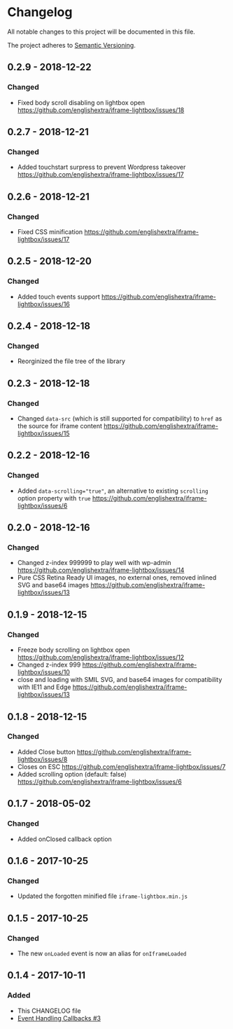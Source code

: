 # Changelog

All notable changes to this project will be documented in this file.

The project adheres to [Semantic Versioning](http://semver.org/spec/v2.0.0.html).

## 0.2.9 - 2018-12-22

### Changed

- Fixed body scroll disabling on lightbox open https://github.com/englishextra/iframe-lightbox/issues/18

## 0.2.7 - 2018-12-21

### Changed

- Added touchstart surpress to prevent Wordpress takeover https://github.com/englishextra/iframe-lightbox/issues/17

## 0.2.6 - 2018-12-21

### Changed

- Fixed CSS minification https://github.com/englishextra/iframe-lightbox/issues/17

## 0.2.5 - 2018-12-20

### Changed

- Added touch events support https://github.com/englishextra/iframe-lightbox/issues/16

## 0.2.4 - 2018-12-18

### Changed

- Reorginized the file tree of the library

## 0.2.3 - 2018-12-18

### Changed

- Changed `data-src` (which is still supported for compatibility) to `href` as the source for iframe content https://github.com/englishextra/iframe-lightbox/issues/15

## 0.2.2 - 2018-12-16

### Changed

- Added `data-scrolling="true"`, an alternative to existing `scrolling` option property with `true` https://github.com/englishextra/iframe-lightbox/issues/6

## 0.2.0 - 2018-12-16

### Changed

- Changed z-index 999999 to play well with wp-admin https://github.com/englishextra/iframe-lightbox/issues/14
- Pure CSS Retina Ready UI images, no external ones, removed inlined SVG and base64 images https://github.com/englishextra/iframe-lightbox/issues/13

## 0.1.9 - 2018-12-15

### Changed

- Freeze body scrolling on lightbox open https://github.com/englishextra/iframe-lightbox/issues/12
- Changed z-index 999 https://github.com/englishextra/iframe-lightbox/issues/10
- close and loading with SMIL SVG, and base64 images for compatibility with IE11 and Edge https://github.com/englishextra/iframe-lightbox/issues/13

## 0.1.8 - 2018-12-15

### Changed

- Added Close button https://github.com/englishextra/iframe-lightbox/issues/8
- Closes on ESC https://github.com/englishextra/iframe-lightbox/issues/7
- Added scrolling option (default: false) https://github.com/englishextra/iframe-lightbox/issues/6

## 0.1.7 - 2018-05-02

### Changed

- Added onClosed callback option

## 0.1.6 - 2017-10-25

### Changed

- Updated the forgotten minified file `iframe-lightbox.min.js`

## 0.1.5 - 2017-10-25

### Changed

- The new `onLoaded` event is now an alias for `onIframeLoaded`

## 0.1.4 - 2017-10-11

### Added

- This CHANGELOG file
- [Event Handling Callbacks #3](https://github.com/englishextra/iframe-lightbox/pull/3)